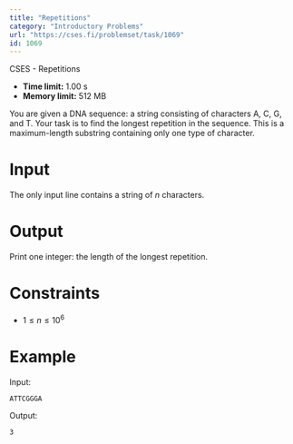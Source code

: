 ```yaml
---
title: "Repetitions"
category: "Introductory Problems"
url: "https://cses.fi/problemset/task/1069"
id: 1069
---
```


CSES - Repetitions

  * **Time limit:** 1.00 s
  * **Memory limit:** 512 MB

You are given a DNA sequence: a string consisting of characters A, C, G, and
T. Your task is to find the longest repetition in the sequence. This is a
maximum-length substring containing only one type of character.

# Input

The only input line contains a string of $n$ characters.

# Output

Print one integer: the length of the longest repetition.

# Constraints

  * $1 \le n \le 10^6$

# Example

Input:

    
    
    ATTCGGGA
    

Output:

    
    
    3
    

